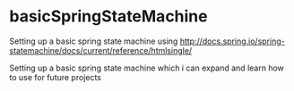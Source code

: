 # basicSpringStateMachine
Setting up a basic spring state machine using http://docs.spring.io/spring-statemachine/docs/current/reference/htmlsingle/

Setting up a basic spring state machine which i can expand and learn how to use for future projects
